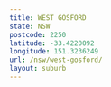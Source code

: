 ```yaml
---
title: WEST GOSFORD
state: NSW
postcode: 2250
latitude: -33.4220092
longitude: 151.3236249
url: /nsw/west-gosford/
layout: suburb
---
```

